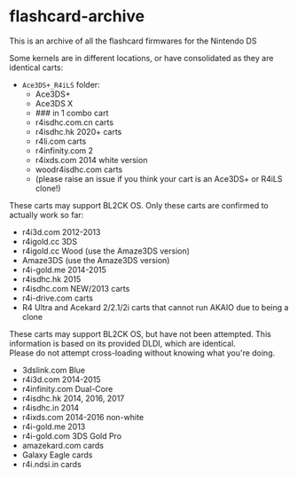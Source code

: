# flashcard-archive
This is an archive of all the flashcard firmwares for the Nintendo DS

Some kernels are in different locations, or have consolidated as they are identical carts:

- `Ace3DS+_R4iLS` folder:
  - Ace3DS+
  - Ace3DS X
  - \### in 1 combo cart
  - r4isdhc.com.cn carts
  - r4isdhc.hk 2020+ carts
  - r4li.com carts
  - r4infinity.com 2
  - r4ixds.com 2014 white version
  - woodr4isdhc.com carts
  - (please raise an issue if you think your cart is an Ace3DS+ or R4iLS clone!)

These carts may support BL2CK OS. Only these carts are confirmed to actually work so far:
- r4i3d.com 2012-2013
- r4igold.cc 3DS
- r4igold.cc Wood (use the Amaze3DS version)
- Amaze3DS (use the Amaze3DS version)
- r4i-gold.me 2014-2015
- r4isdhc.hk 2015
- r4isdhc.com NEW/2013 carts
- r4i-drive.com carts
- R4 Ultra and Acekard 2/2.1/2i carts that cannot run AKAIO due to being a clone

These carts may support BL2CK OS, but have not been attempted. This information is based on its provided DLDI, which are identical.  
Please do not attempt cross-loading without knowing what you're doing.
- 3dslink.com Blue
- r4i3d.com 2014-2015
- r4infinity.com Dual-Core
- r4isdhc.hk 2014, 2016, 2017
- r4isdhc.in 2014
- r4ixds.com 2014-2016 non-white
- r4i-gold.me 2013
- r4i-gold.com 3DS Gold Pro
- amazekard.com cards
- Galaxy Eagle cards
- r4i.ndsi.in cards

